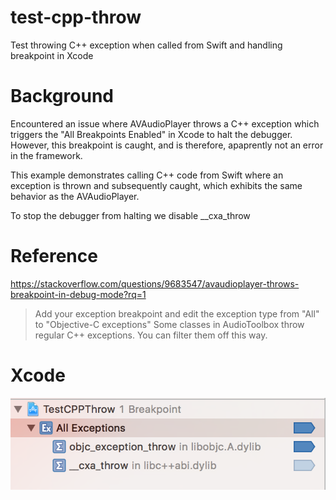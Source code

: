 # test-cpp-throw
 Test throwing C++ exception when called from Swift and handling breakpoint in Xcode 

# Background

Encountered an issue where AVAudioPlayer throws a C++ exception which triggers the "All Breakpoints Enabled" in Xcode to halt the debugger. However, this breakpoint is caught, and is therefore, apaprently not an error in the framework. 

This example demonstrates calling C++ code from Swift where an exception is thrown and subsequently caught, which exhibits the same behavior as the AVAudioPlayer.

To stop the debugger from halting we disable __cxa_throw

# Reference

https://stackoverflow.com/questions/9683547/avaudioplayer-throws-breakpoint-in-debug-mode?rq=1

> Add your exception breakpoint and edit the exception type from "All" to "Objective-C exceptions"
> Some classes in AudioToolbox throw regular C++ exceptions. You can filter them off this way.

# Xcode

![alt text](https://github.com/combes/test-cpp-throw/blob/master/cpp-exception-thrown.png "Xcode exception breakpoint")

